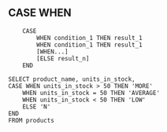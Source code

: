 ## CASE WHEN


```postgresql
	CASE 
		WHEN condition_1 THEN result_1
		WHEN condition_1 THEN result_1
		[WHEN...]
		[ELSE result_n]
	END
```

```postgresql
SELECT product_name, units_in_stock, 
CASE WHEN units_in_stock > 50 THEN 'MORE'
	WHEN units_in_stock = 50 THEN 'AVERAGE'
	WHEN units_in_stock < 50 THEN 'LOW'
	ELSE 'N'
END
FROM products
```
